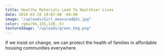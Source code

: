 ```yaml
---
title: Healthy Materials Lead To Healthier Lives
date: 2016-03-28 19:07:00 -04:00
image: "/uploads/Girl_measured@2x.jpg"
color: rgba(94,155,120,.5)
textureImage: "/uploads/green_bkg.png"
---
```


If we insist on change, we can protect the health of families in affordable housing communities everywhere.
